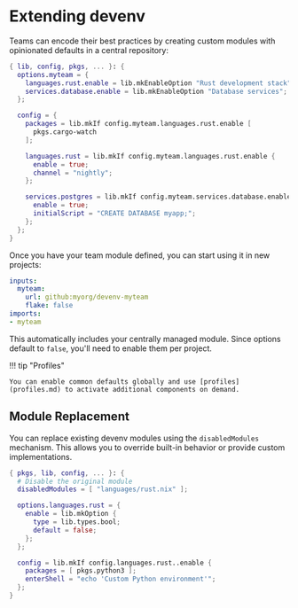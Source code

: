 # Extending devenv

Teams can encode their best practices by creating custom modules with opinionated defaults in a central repository:

```nix title="devenv.nix"
{ lib, config, pkgs, ... }: {
  options.myteam = {
    languages.rust.enable = lib.mkEnableOption "Rust development stack";
    services.database.enable = lib.mkEnableOption "Database services";
  };

  config = {
    packages = lib.mkIf config.myteam.languages.rust.enable [
      pkgs.cargo-watch
    ];

    languages.rust = lib.mkIf config.myteam.languages.rust.enable {
      enable = true;
      channel = "nightly";
    };

    services.postgres = lib.mkIf config.myteam.services.database.enable {
      enable = true;
      initialScript = "CREATE DATABASE myapp;";
    };
  };
}
```

Once you have your team module defined, you can start using it in new projects:

```yaml title="devenv.yaml"
inputs:
  myteam:
    url: github:myorg/devenv-myteam
    flake: false
imports:
- myteam
```

This automatically includes your centrally managed module. Since options default to `false`, you'll need to enable them per project.

!!! tip "Profiles"

    You can enable common defaults globally and use [profiles](profiles.md) to activate additional components on demand.

## Module Replacement

You can replace existing devenv modules using the `disabledModules` mechanism. This allows you to override built-in behavior or provide custom implementations.

```nix
{ pkgs, lib, config, ... }: {
  # Disable the original module
  disabledModules = [ "languages/rust.nix" ];

  options.languages.rust = {
    enable = lib.mkOption {
      type = lib.types.bool;
      default = false;
    };
  };

  config = lib.mkIf config.languages.rust..enable {
    packages = [ pkgs.python3 ];
    enterShell = "echo 'Custom Python environment'";
  };
}
```
